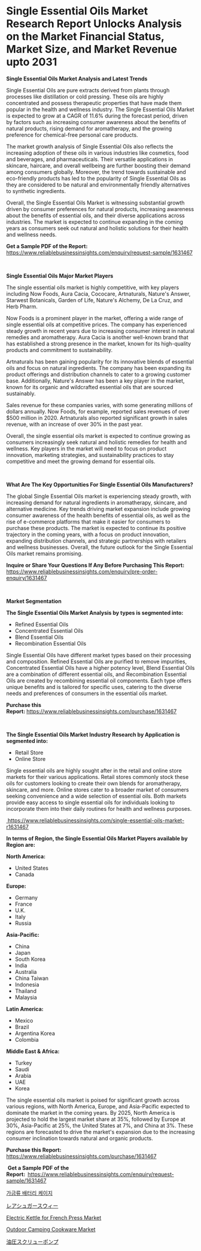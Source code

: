 <p><h1>Single Essential Oils Market Research Report Unlocks Analysis on the Market Financial Status, Market Size, and Market Revenue upto 2031</h1></p><p><strong>Single Essential Oils Market Analysis and Latest Trends</strong></p>
<p><p>Single Essential Oils are pure extracts derived from plants through processes like distillation or cold pressing. These oils are highly concentrated and possess therapeutic properties that have made them popular in the health and wellness industry. The Single Essential Oils Market is expected to grow at a CAGR of 11.6% during the forecast period, driven by factors such as increasing consumer awareness about the benefits of natural products, rising demand for aromatherapy, and the growing preference for chemical-free personal care products.</p><p>The market growth analysis of Single Essential Oils also reflects the increasing adoption of these oils in various industries like cosmetics, food and beverages, and pharmaceuticals. Their versatile applications in skincare, haircare, and overall wellbeing are further boosting their demand among consumers globally. Moreover, the trend towards sustainable and eco-friendly products has led to the popularity of Single Essential Oils as they are considered to be natural and environmentally friendly alternatives to synthetic ingredients.</p><p>Overall, the Single Essential Oils Market is witnessing substantial growth driven by consumer preferences for natural products, increasing awareness about the benefits of essential oils, and their diverse applications across industries. The market is expected to continue expanding in the coming years as consumers seek out natural and holistic solutions for their health and wellness needs.</p></p>
<p><strong>Get a Sample PDF of the Report:&nbsp;</strong> <a href="https://www.reliablebusinessinsights.com/enquiry/request-sample/1631467">https://www.reliablebusinessinsights.com/enquiry/request-sample/1631467</a></p>
<p>&nbsp;</p>
<p><strong>Single Essential Oils Major Market Players</strong></p>
<p><p>The single essential oils market is highly competitive, with key players including Now Foods, Aura Cacia, Cococare, Artnaturals, Nature's Answer, Starwest Botanicals, Garden of Life, Nature's Alchemy, De La Cruz, and Herb Pharm. </p><p>Now Foods is a prominent player in the market, offering a wide range of single essential oils at competitive prices. The company has experienced steady growth in recent years due to increasing consumer interest in natural remedies and aromatherapy. Aura Cacia is another well-known brand that has established a strong presence in the market, known for its high-quality products and commitment to sustainability. </p><p>Artnaturals has been gaining popularity for its innovative blends of essential oils and focus on natural ingredients. The company has been expanding its product offerings and distribution channels to cater to a growing customer base. Additionally, Nature's Answer has been a key player in the market, known for its organic and wildcrafted essential oils that are sourced sustainably. </p><p>Sales revenue for these companies varies, with some generating millions of dollars annually. Now Foods, for example, reported sales revenues of over $500 million in 2020. Artnaturals also reported significant growth in sales revenue, with an increase of over 30% in the past year. </p><p>Overall, the single essential oils market is expected to continue growing as consumers increasingly seek natural and holistic remedies for health and wellness. Key players in the market will need to focus on product innovation, marketing strategies, and sustainability practices to stay competitive and meet the growing demand for essential oils.</p></p>
<p>&nbsp;</p>
<p><strong>What Are The Key Opportunities For Single Essential Oils Manufacturers?</strong></p>
<p><p>The global Single Essential Oils market is experiencing steady growth, with increasing demand for natural ingredients in aromatherapy, skincare, and alternative medicine. Key trends driving market expansion include growing consumer awareness of the health benefits of essential oils, as well as the rise of e-commerce platforms that make it easier for consumers to purchase these products. The market is expected to continue its positive trajectory in the coming years, with a focus on product innovation, expanding distribution channels, and strategic partnerships with retailers and wellness businesses. Overall, the future outlook for the Single Essential Oils market remains promising.</p></p>
<p><strong>Inquire or Share Your Questions If Any Before Purchasing This Report:</strong> <a href="https://www.reliablebusinessinsights.com/enquiry/pre-order-enquiry/1631467">https://www.reliablebusinessinsights.com/enquiry/pre-order-enquiry/1631467</a></p>
<p>&nbsp;</p>
<p><strong>Market Segmentation</strong></p>
<p><strong>The Single Essential Oils Market Analysis by types is segmented into:</strong></p>
<p><ul><li>Refined Essential Oils</li><li>Concentrated Essential Oils</li><li>Blend Essential Oils</li><li>Recombination Essential Oils</li></ul></p>
<p><p>Single Essential Oils have different market types based on their processing and composition. Refined Essential Oils are purified to remove impurities, Concentrated Essential Oils have a higher potency level, Blend Essential Oils are a combination of different essential oils, and Recombination Essential Oils are created by recombining essential oil components. Each type offers unique benefits and is tailored for specific uses, catering to the diverse needs and preferences of consumers in the essential oils market.</p></p>
<p><strong>Purchase this Report:&nbsp;</strong><a href="https://www.reliablebusinessinsights.com/purchase/1631467">https://www.reliablebusinessinsights.com/purchase/1631467</a></p>
<p>&nbsp;</p>
<p><strong>The Single Essential Oils Market Industry Research by Application is segmented into:</strong></p>
<p><ul><li>Retail Store</li><li>Online Store</li></ul></p>
<p><p>Single essential oils are highly sought after in the retail and online store markets for their various applications. Retail stores commonly stock these oils for customers looking to create their own blends for aromatherapy, skincare, and more. Online stores cater to a broader market of consumers seeking convenience and a wide selection of essential oils. Both markets provide easy access to single essential oils for individuals looking to incorporate them into their daily routines for health and wellness purposes.</p></p>
<p><a href="https://www.reliablebusinessinsights.com/single-essential-oils-market-r1631467">&nbsp;https://www.reliablebusinessinsights.com/single-essential-oils-market-r1631467</a></p>
<p><strong>In terms of Region, the Single Essential Oils Market Players available by Region are:</strong></p>
<p>
    <p> <strong> North America: </strong>
        <ul>
            <li>United States</li>
            <li>Canada</li>
        </ul>
        </p> 
    <p> <strong> Europe: </strong>
        <ul>
            <li>Germany</li>
            <li>France</li>
            <li>U.K.</li>
            <li>Italy</li>
            <li>Russia</li>
        </ul>
        </p> 
    <p> <strong> Asia-Pacific: </strong>
        <ul>
            <li>China</li>
            <li>Japan</li>
            <li>South Korea</li>
            <li>India</li>
            <li>Australia</li>
            <li>China Taiwan</li>
            <li>Indonesia</li>
            <li>Thailand</li>
            <li>Malaysia</li>
        </ul>
        </p> 
    <p> <strong> Latin America: </strong>
        <ul>
            <li>Mexico</li>
            <li>Brazil</li>
            <li>Argentina Korea</li>
            <li>Colombia</li>
        </ul>
        </p> 
    <p> <strong> Middle East & Africa: </strong>
        <ul>
            <li>Turkey</li>
            <li>Saudi</li>
            <li>Arabia</li>
            <li>UAE</li>
            <li>Korea</li>
        </ul>
    </p>
    </p>
<p><p>The single essential oils market is poised for significant growth across various regions, with North America, Europe, and Asia-Pacific expected to dominate the market in the coming years. By 2025, North America is projected to hold the largest market share at 35%, followed by Europe at 30%, Asia-Pacific at 25%, the United States at 7%, and China at 3%. These regions are forecasted to drive the market's expansion due to the increasing consumer inclination towards natural and organic products.</p></p>
<p><strong>Purchase this Report: </strong><a href="https://www.reliablebusinessinsights.com/purchase/1631467">https://www.reliablebusinessinsights.com/purchase/1631467</a></p>
<p>&nbsp;<strong>Get a Sample PDF of the Report:&nbsp;&nbsp;</strong><a href="https://www.reliablebusinessinsights.com/enquiry/request-sample/1631467">https://www.reliablebusinessinsights.com/enquiry/request-sample/1631467</a></p>
<p><strong></strong></p>
<p><p><a href="https://github.com/vsr06p4p49/Market-Research-Report-List-2/blob/main/2908313150886.md">가금류 배터리 케이지</a></p><p><a href="https://medium.com/@harmonybogan1944/%E3%82%B0%E3%83%AD%E3%83%BC%E3%83%90%E3%83%AB%E3%81%AA%E5%B8%8C%E5%B0%91%E7%B3%96%E7%94%98%E5%91%B3%E6%96%99%E5%B8%82%E5%A0%B4%E3%81%AE%E7%8A%B6%E6%B3%81-2024%E5%B9%B4-2031%E5%B9%B4-%E3%81%8A%E3%82%88%E3%81%B3%E5%9C%B0%E5%9F%9F%E5%88%A5-%E8%A3%BD%E5%93%81%E5%88%A5-%E6%9C%80%E7%B5%82%E4%BD%BF%E7%94%A8%E5%88%A5%E3%81%AE%E4%BA%88%E6%B8%AC-f90dcb0e6644">レアシュガースウィー</a></p><p><a href="https://github.com/wrwgzwbr35/Market-Research-Report-List-1/blob/main/electric-kettle-for-french-press-market.md">Electric Kettle for French Press Market</a></p><p><a href="https://github.com/sifatuddin25/Market-Research-Report-List-1/blob/main/outdoor-camping-cookware-market.md">Outdoor Camping Cookware Market</a></p><p><a href="https://github.com/kegley4963/Market-Research-Report-List-1/blob/main/6852380143143.md">油圧スクリューポンプ</a></p></p>